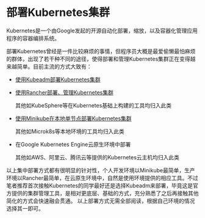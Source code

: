 # 部署Kubernetes集群

Kubernetes是一个由Google发起的开源自动化部署，缩放，以及容器化管理应用程序的容器编排系统。

部署Kubernetes曾经是一件比较麻烦的事情，但程序员大概是最爱偷懒最怕麻烦的群体，出现了若干种不同的途径，使得部署和管理Kubernetes集群正在变得越来越简单。目前主流的方式大致有：

* [使用Kubeadm部署Kubernetes集群](setup-kubeadm.md)
* [使用Rancher部署、管理Kubernetes集群](setup-rancher.md)

  
  其他如KubeSphere等在Kubernetes基础上构建的工具均归入此类

* [使用Minikube在本地单节点部署Kubernetes集群](setup-minikube.md)

  
  其他如Microk8s等本地环境的工具均归入此类

* 在Google Kubernetes Engine云原生环境中部署

  
  其他如AWS、阿里云、腾讯云等提供的Kubernetes云主机均归入此类

以上集中部署方式都有很明显的针对性，个人开发环境以Minikube最简单，生产环境以Rancher最简单，在云原生环境中，自然是使用环境提供的相应工具。不过笔者推荐首次接触Kubernetes的同学最好还是选择Kubeadm来部署，毕竟这是官方提供的集群管理工具，是相对更底层、基础的方式，充分熟悉了之后再接触其他简化的方式会快速融会贯通。 以上部署方式无需全部阅读，根据自己环境的情况选择其一即可。

